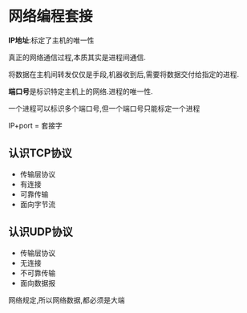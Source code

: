# 网络编程套接

**IP地址**:标定了主机的唯一性

真正的网络通信过程,本质其实是进程间通信.

将数据在主机间转发仅仅是手段,机器收到后,需要将数据交付给指定的进程.

**端口号**是标识特定主机上的网络.进程的唯一性.

一个进程可以标识多个端口号,但一个端口号只能标定一个进程

IP+port = 套接字

## 认识TCP协议

+ 传输层协议
+ 有连接
+ 可靠传输
+ 面向字节流

## 认识UDP协议

+ 传输层协议
+ 无连接
+ 不可靠传输
+ 面向数据报


网络规定,所以网络数据,都必须是大端
